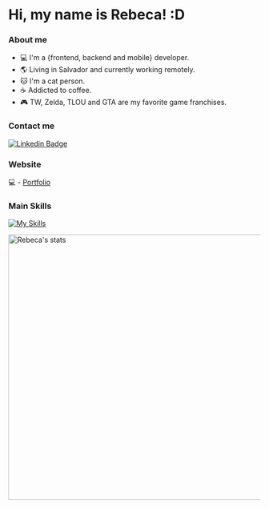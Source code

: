 # Hi, my name is Rebeca! :D

### About me

- 💻  I'm a {frontend, backend and mobile} developer.
- 🌎  Living in Salvador and currently working remotely.
- 🐱  I'm a cat person.
- ☕   Addicted to coffee.
- 🎮  TW, Zelda, TLOU and GTA are my favorite game franchises.

### Contact me

[![Linkedin Badge](https://img.shields.io/badge/-LinkedIn-blue?style=flat-square&logo=Linkedin&logoColor=white&link=https://www.linkedin.com/in/rebecagrn/)](https://www.linkedin.com/in/rebecagrn/)

### Website

💻 - [Portfolio](https://rebecadeveloper.vercel.app/)


### Main Skills

[![My Skills](https://skillicons.dev/icons?i=js,html,css,git,bootstrap,sass,styledcomponents,tailwind,vite,ts,react,nextjs,nodejs,nestjs,graphql,astro,wordpress,figma,md,vscode,mysql,postgres,mongodb,firebase,vercel,aws,supabase,php,laravel,nginx,docker,cloudflare&perline=8)](https://skillicons.dev)



<p align="left">
<img width="530em" src="https://github-readme-stats.vercel.app/api?username=rebecagrn&show_icons=true&theme=vision-friendly-dark" alt="Rebeca's stats"/>
</p>


<br />
